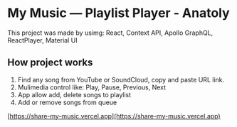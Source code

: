 # My Music — Playlist Player - Anatoly

This project was made by usimg: React, Context API, Apollo GraphQL, ReactPlayer, Material UI

## How project works

1. Find any song from YouTube or SoundCloud, copy and paste URL link.
2. Mulimedia control like: Play, Pause, Previous, Next 
3. App allow add, delete songs to playlist
4. Add or remove songs from queue

[https://share-my-music.vercel.app](https://share-my-music.vercel.app)

